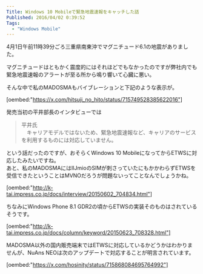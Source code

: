 ```yaml
---
Title: Windows 10 Mobileで緊急地震速報をキャッチした話
Published: 2016/04/02 0:39:52
Tags:
  - "Windows Mobile"
---
```

4月1日午前11時39分ごろ三重県南東沖でマグニチュード6.1の地震がありました。

マグニチュードはともかく震度的にはそれほどでもなかったのですが弊社内でも緊急地震速報のアラートが至る所から鳴り響いて心臓に悪い。  

そんな中で私のMADOSMAもバイブレーションと下記のような表示が。  

[oembed:"https://x.com/hitsuji_no_hito/status/715749528385622016"]

発売当初の平井部長のインタビューでは
> 平井氏  
> 　キャリアモデルではないため、緊急地震速報など、キャリアのサービスを利用するものには対応していません。  

という話だったのですが、おそらくWindows 10 MobileになってからETWSに対応したみたいですね。  
あと、私のMADOSMAにはIIJmioのSIMが刺さっていたにもかかわらずETWSを受信できたということはMVNOだろうが問題ないってことなんでしょうかね。  

[oembed:"http://k-tai.impress.co.jp/docs/interview/20150602_704834.html"]

ちなみにWindows Phone 8.1 GDR2の頃からETWSの実装そのものはされているそうです。  

[oembed:"http://k-tai.impress.co.jp/docs/column/keyword/20150623_708328.html"]

MADOSMA以外の国内販売端末ではETWSに対応しているかどうかはわかりませんが、NuAns NEOは次のアップデートで対応することが明言されています。

[oembed:"https://x.com/hosinity/status/715868084695764992"]

